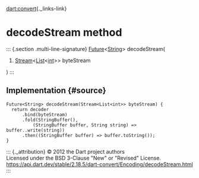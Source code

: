 [dart:convert](../../dart-convert/dart-convert-library){._links-link}

decodeStream method
===================

::: {.section .multi-line-signature}
[Future](../../dart-async/future-class)\<[String](../../dart-core/string-class)\>
decodeStream(

1.  [Stream](../../dart-async/stream-class)\<[List](../../dart-core/list-class)\<[int](../../dart-core/int-class)\>\>
    byteStream

)
:::

Implementation {#source}
--------------

``` {.language-dart data-language="dart"}
Future<String> decodeStream(Stream<List<int>> byteStream) {
  return decoder
      .bind(byteStream)
      .fold(StringBuffer(),
          (StringBuffer buffer, String string) => buffer..write(string))
      .then((StringBuffer buffer) => buffer.toString());
}
```

::: {._attribution}
© 2012 the Dart project authors\
Licensed under the BSD 3-Clause \"New\" or \"Revised\" License.\
<https://api.dart.dev/stable/2.18.5/dart-convert/Encoding/decodeStream.html>
:::
